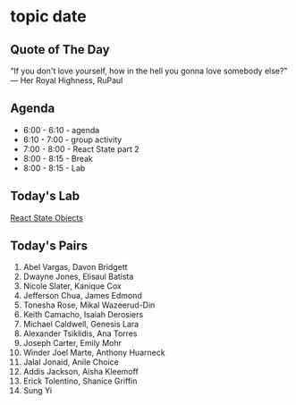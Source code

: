 # **topic** **date**

## Quote of The Day
“If you don't love yourself, how in the hell you gonna love somebody else?”
― Her Royal Highness, RuPaul

## Agenda
* 6:00 - 6:10 - agenda
* 6:10 - 7:00 - group activity
* 7:00 - 8:00 - React State part 2
* 8:00 - 8:15 - Break
* 8:00 - 8:15 - Lab


## Today's Lab
[React State Objects](https://github.com/10-2-pursuit/unit-react/tree/main/react-state-objects)


## Today's Pairs
1. Abel Vargas, Davon Bridgett
2. Dwayne Jones, Elisaul Batista
3. Nicole Slater, Kanique Cox
4. Jefferson Chua, James Edmond
5. Tonesha Rose, Mikal Wazeerud-Din
6. Keith Camacho, Isaiah Derosiers
7. Michael Caldwell, Genesis Lara
8. Alexander Tsiklidis, Ana Torres
9. Joseph Carter, Emily Mohr
10. Winder Joel Marte, Anthony Huarneck
11. Jalal Jonaid, Anile Choice
12. Addis Jackson, Aisha Kleemoff
13. Erick Tolentino, Shanice Griffin
14. Sung Yi









